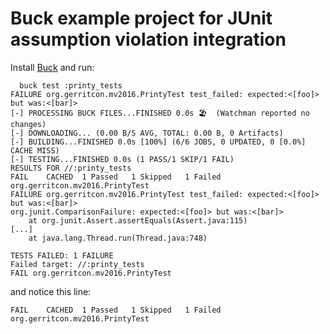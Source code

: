 Buck example project for JUnit assumption violation integration
===============================================================

Install [Buck](https://buckbuild.com/setup/getting_started.html) and run:

```
  buck test :printy_tests
FAILURE org.gerritcon.mv2016.PrintyTest test_failed: expected:<[foo]> but was:<[bar]>
[-] PROCESSING BUCK FILES...FINISHED 0.0s 🏖  (Watchman reported no changes)
[-] DOWNLOADING... (0.00 B/S AVG, TOTAL: 0.00 B, 0 Artifacts)
[-] BUILDING...FINISHED 0.0s [100%] (6/6 JOBS, 0 UPDATED, 0 [0.0%] CACHE MISS)
[-] TESTING...FINISHED 0.0s (1 PASS/1 SKIP/1 FAIL)
RESULTS FOR //:printy_tests
FAIL    CACHED  1 Passed   1 Skipped   1 Failed   org.gerritcon.mv2016.PrintyTest
FAILURE org.gerritcon.mv2016.PrintyTest test_failed: expected:<[foo]> but was:<[bar]>
org.junit.ComparisonFailure: expected:<[foo]> but was:<[bar]>
	at org.junit.Assert.assertEquals(Assert.java:115)
[...]
	at java.lang.Thread.run(Thread.java:748)

TESTS FAILED: 1 FAILURE
Failed target: //:printy_tests
FAIL org.gerritcon.mv2016.PrintyTest
```

and notice this line:

```
FAIL    CACHED  1 Passed   1 Skipped   1 Failed   org.gerritcon.mv2016.PrintyTest
```
